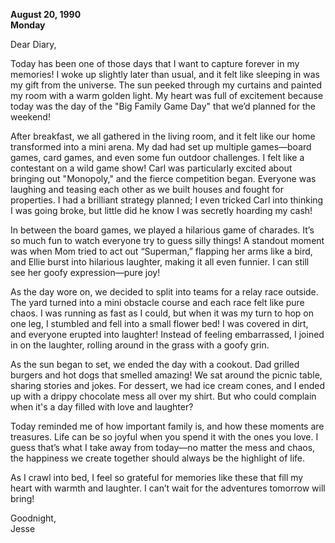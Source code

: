 
**August 20, 1990**  
**Monday**

Dear Diary,

Today has been one of those days that I want to capture forever in my memories! I woke up slightly later than usual, and it felt like sleeping in was my gift from the universe. The sun peeked through my curtains and painted my room with a warm golden light. My heart was full of excitement because today was the day of the "Big Family Game Day" that we’d planned for the weekend! 

After breakfast, we all gathered in the living room, and it felt like our home transformed into a mini arena. My dad had set up multiple games—board games, card games, and even some fun outdoor challenges. I felt like a contestant on a wild game show! Carl was particularly excited about bringing out "Monopoly," and the fierce competition began. Everyone was laughing and teasing each other as we built houses and fought for properties. I had a brilliant strategy planned; I even tricked Carl into thinking I was going broke, but little did he know I was secretly hoarding my cash! 

In between the board games, we played a hilarious game of charades. It’s so much fun to watch everyone try to guess silly things! A standout moment was when Mom tried to act out “Superman,” flapping her arms like a bird, and Ellie burst into hilarious laughter, making it all even funnier. I can still see her goofy expression—pure joy!

As the day wore on, we decided to split into teams for a relay race outside. The yard turned into a mini obstacle course and each race felt like pure chaos. I was running as fast as I could, but when it was my turn to hop on one leg, I stumbled and fell into a small flower bed! I was covered in dirt, and everyone erupted into laughter! Instead of feeling embarrassed, I joined in on the laughter, rolling around in the grass with a goofy grin.

As the sun began to set, we ended the day with a cookout. Dad grilled burgers and hot dogs that smelled amazing! We sat around the picnic table, sharing stories and jokes. For dessert, we had ice cream cones, and I ended up with a drippy chocolate mess all over my shirt. But who could complain when it's a day filled with love and laughter? 

Today reminded me of how important family is, and how these moments are treasures. Life can be so joyful when you spend it with the ones you love. I guess that’s what I take away from today—no matter the mess and chaos, the happiness we create together should always be the highlight of life.

As I crawl into bed, I feel so grateful for memories like these that fill my heart with warmth and laughter. I can’t wait for the adventures tomorrow will bring!

Goodnight,  
Jesse
